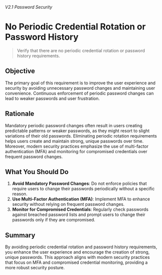 *V2.1 Password Security*

# No Periodic Credential Rotation or Password History

> Verify that there are no periodic credential rotation or password history requirements.

## Objective
The primary goal of this requirement is to improve the user experience and security by avoiding unnecessary password changes and maintaining user convenience. Continuous enforcement of periodic password changes can lead to weaker passwords and user frustration.

## Rationale
Mandatory periodic password changes often result in users creating predictable patterns or weaker passwords, as they might resort to slight variations of their old passwords. Eliminating periodic rotation requirements helps users create and maintain strong, unique passwords over time. Moreover, modern security practices emphasize the use of multi-factor authentication (MFA) and monitoring for compromised credentials over frequent password changes.

## What You Should Do
1. **Avoid Mandatory Password Changes**: Do not enforce policies that require users to change their passwords periodically without a specific reason.
2. **Use Multi-Factor Authentication (MFA)**: Implement MFA to enhance security without relying on frequent password changes.
3. **Monitor for Compromised Credentials**: Regularly check passwords against breached password lists and prompt users to change their passwords only if they are compromised.

## Summary
By avoiding periodic credential rotation and password history requirements, you enhance the user experience and encourage the creation of strong, unique passwords. This approach aligns with modern security practices that focus on MFA and compromised credential monitoring, providing a more robust security posture.
